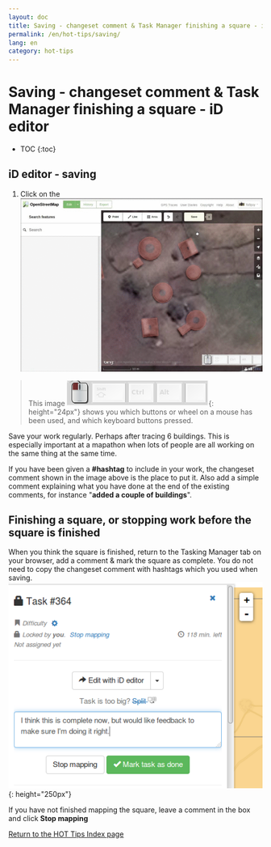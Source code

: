 ```yaml
---
layout: doc
title: Saving - changeset comment & Task Manager finishing a square - iD editor
permalink: /en/hot-tips/saving/
lang: en
category: hot-tips
---
```


Saving - changeset comment & Task Manager finishing a square - iD editor
============

- TOC
{:toc}

<!-- > This guide may be downloaded as [tm_starting_en.odt](/files/tm_starting_en.odt) or [tm_starting_en.pdf](/files/tm_starting_en.pdf)  
> Created 2016-10-30  -->

iD editor - saving
------------------

1.  Click on the 
![saving]

> This image ![keymon]{: height="24px"} shows you which buttons or wheel on a mouse has been used, and which keyboard buttons pressed.  

Save your work regularly. Perhaps after tracing 6 buildings. This is especially important at a mapathon when lots of people are all working on the same thing at the same time.  


If you have been given a **#hashtag** to include in your work, the changeset comment shown in the image above is the place to put it. Also add a simple comment explaining what you have done at the end of the existing comments, for instance "**added a couple of buildings**".  

Finishing a square, or stopping work before the square is finished  
-------------------------------------------------------------------

When you think the square is finished, return to the Tasking Manager tab on your browser, add a comment & mark the square as complete. You do not need to copy the changeset comment with hashtags which you used when saving.  
![mark task as done]{: height="250px"}  

If you have not finished mapping the square, leave a comment in the box and click **Stop mapping**  

[Return to the HOT Tips Index page](/en/hot-tips/)

[saving]:/images/hot-tips/saving.gif
[keymon]:/images/hot-tips/keymon.png
[mark task as done]:/images/hot-tips/mark-task-as-done.png
